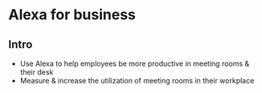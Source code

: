 # Alexa for business

## Intro
* Use Alexa to help employees be more productive in meeting rooms & their desk
* Measure & increase the utilization of meeting rooms in their workplace
